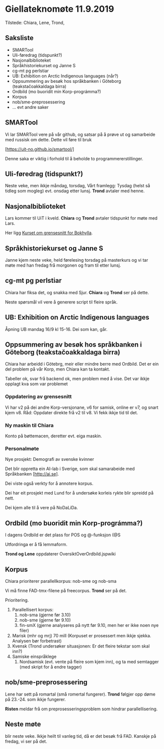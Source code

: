 #  Giellateknomøte 11.9.2019

Tilstede: Chiara, Lene, Trond,

##  Saksliste

* SMARTool
* Uli-føredrag (tidspunkt?)
* Nasjonalbiblioteket
* Språkhistoriekurset og Janne S
* cg-mt pg perlstiar
* UB: Exhibition on Arctic Indigenous languages (når?)
* Oppsummering av besøk hos språkbanken i Göteborg (teakstačoakkaldaga birra)
* Ordbild (mo buoridit min Korp-prográmma?)
* Korpus
* nob/sme-preprosessering
* ... evt andre saker

##  SMARTool

Vi lar SMARTool vere på vår github, og satsar på å prøve ut og samarbeide med russisk om  dette.
Dette vil føre til bruk

[https://uit-no.github.io/smartool/]

Denne saka er viktig i forhold til å beholde to programmererstillinger.

##  Uli-føredrag (tidspunkt?)
Neste veke, men ikkje måndag, torsdag,
Vårt framlegg: Tysdag (helst så tidleg som mogleg) evt. onsdag etter lunsj.  **Trond** avtaler med henne.

##  Nasjonalbiblioteket

Lars kommer til UiT i kveld. **Chiara** og **Trond** avtaler tidspunkt for møte med Lars.

Her ligg [Kurset om grensesnitt for Bokhylla](https://github.com/Yoonsen/Seminar_NB_september_2019).

## Språkhistoriekurset og Janne S

Janne kjem neste veke, held førelesing torsdag på masterkurs og vi tar møte med han fredag frå morgonen og fram til etter lunsj.

##  cg-mt pg perlstiar

Chiara har fiksa det, og snakka med Sjur. **Chiara** og **Trond** ser på dette.

Neste spørsmål vil vere å generere script til fleire språk.

##  UB: Exhibition on Arctic Indigenous languages

Åpning UB mandag 16/9 kl 15-16. Dei som kan, går.

##  Oppsummering av besøk hos språkbanken i Göteborg (teakstačoakkaldaga birra)

Chiara har arbeidd i Götebrg, meir eller mindre berre med Ordbild. Det er ein
del problem på vår Korp, men Chiara kan ta kontakt.

Tabeller ok, svar frå backend ok, men problem med å vise. Det var ikkje opplagt
kva som var problemet

### Oppdatering av grensesnitt
Vi har v2 på dei andre Korp-versjonane, v6 for samisk, online er v7, og
snart kjem v8. Råd: Oppdater direkte frå v2 til v8. Vi fekk ikkje tid til det.

### Ny maskin til Chiara

Konto på bøttemacen, deretter evt. eiga maskin.

### Personalmøte

Nye prosjekt:
Demografi av svenske kvinner

Det blir oppretta ein AI-lab i Sverige, som skal samarabeide med
Språkbanken [http://ai.se].

Dei viste også verkty for å annotere korpus.

Dei har eit prosjekt med Lund for å undersøke korleis rykte blir spreidd på nett.

Dei kjem alle til å vere på NoDaLiDa.

##  Ordbild (mo buoridit min Korp-prográmma?)

I dagens Ordbild er det plass for POS og @-funksjon (@S

Utfordringa er å få lemmaform.

**Trond og Lene** oppdaterer OversiktOverOrdbild.jspwiki

##  Korpus

Chiara prioriterer parallellkorpus: nob-sme og nob-sma

Vi må finne FAD-tmx-filene på freecorpus. **Trond** ser på det.

Prioritering.

1. Parallellisert korpus:
    1. nob-sma (gjerne før 3.10)
    1. nob-sme (gjerne før 9.10)
    1. fin-smX (gjerne analyseres på nytt før 9.10, men her er ikke noen nye filer)
1. Marisk (mhr og mrj) 70 mill (Korpuset er prosessert men ikkje sjekka. Analysen bør forbetrast)
1. Kvensk  (Trond undersøker situasjonen: Er det fleire tekstar som skal inn?)
1. Samiske einspråklege
    1. Nordsamisk (evt. vente på fleire som kjem inn), og ta med semtagger (med skript for å endre tagger)

##  nob/sme-preprosessering

Lene har sett på romartal (små romertal fungerer).
**Trond** følgjer opp døme på 23.-24. som ikkje fungerer.

**Risten** meldar frå om preprosesseringsproblem som hindrar parallellisering.

##  Neste møte

blir neste veke. Ikkje heilt til vanleg tid, då er det besøk frå FAD. Kanskje på fredag, vi ser på det.
